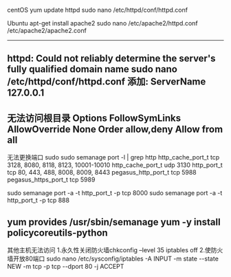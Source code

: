 centOS
yum update httpd
sudo nano /etc/httpd/conf/httpd.conf

Ubuntu
apt-get install apache2
sudo nano /etc/apache2/httpd.conf
/etc/apache2/apache2.conf

----
httpd: Could not reliably determine the server's fully qualified domain name
sudo nano /etc/httpd/conf/httpd.conf
添加:
ServerName 127.0.0.1
----
无法访问根目录
<Directory />
	Options FollowSymLinks
	AllowOverride None
	Order allow,deny
	Allow from all
</Directory>
----
无法更换端口
sudo sudo semanage port -l | grep http
http_cache_port_t              tcp      3128, 8080, 8118, 8123, 10001-10010
http_cache_port_t              udp      3130
http_port_t                    tcp      80, 443, 488, 8008, 8009, 8443
pegasus_http_port_t            tcp      5988
pegasus_https_port_t           tcp      5989

sudo semanage port -a -t http_port_t -p tcp 8000
sudo semanage port -a -t http_port_t -p tcp 888

yum provides /usr/sbin/semanage
yum -y install policycoreutils-python
----
其他主机无法访问
1.永久性关闭防火墙chkconfig –level 35 iptables off
2.使防火墙开放80端口
sudo nano /etc/sysconfig/iptables
-A INPUT -m state --state NEW -m tcp -p tcp --dport 80 -j ACCEPT
